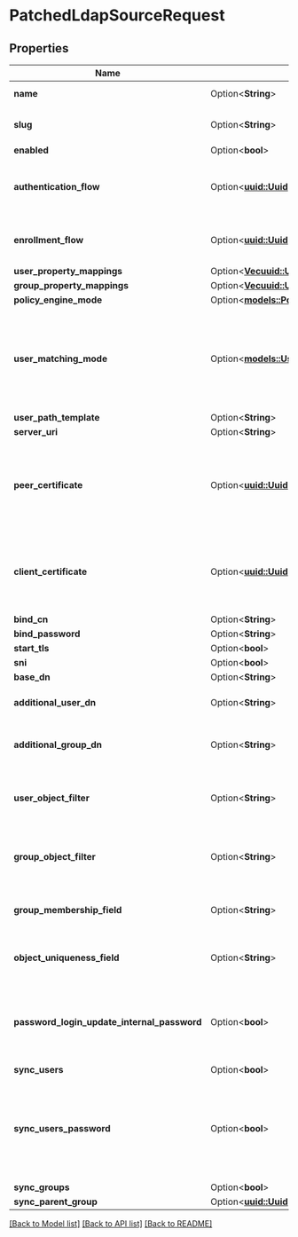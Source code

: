 # PatchedLdapSourceRequest

## Properties

Name | Type | Description | Notes
------------ | ------------- | ------------- | -------------
**name** | Option<**String**> | Source's display Name. | [optional]
**slug** | Option<**String**> | Internal source name, used in URLs. | [optional]
**enabled** | Option<**bool**> |  | [optional]
**authentication_flow** | Option<[**uuid::Uuid**](uuid::Uuid.md)> | Flow to use when authenticating existing users. | [optional]
**enrollment_flow** | Option<[**uuid::Uuid**](uuid::Uuid.md)> | Flow to use when enrolling new users. | [optional]
**user_property_mappings** | Option<[**Vec<uuid::Uuid>**](uuid::Uuid.md)> |  | [optional]
**group_property_mappings** | Option<[**Vec<uuid::Uuid>**](uuid::Uuid.md)> |  | [optional]
**policy_engine_mode** | Option<[**models::PolicyEngineMode**](PolicyEngineMode.md)> |  | [optional]
**user_matching_mode** | Option<[**models::UserMatchingModeEnum**](UserMatchingModeEnum.md)> | How the source determines if an existing user should be authenticated or a new user enrolled. | [optional]
**user_path_template** | Option<**String**> |  | [optional]
**server_uri** | Option<**String**> |  | [optional]
**peer_certificate** | Option<[**uuid::Uuid**](uuid::Uuid.md)> | Optionally verify the LDAP Server's Certificate against the CA Chain in this keypair. | [optional]
**client_certificate** | Option<[**uuid::Uuid**](uuid::Uuid.md)> | Client certificate to authenticate against the LDAP Server's Certificate. | [optional]
**bind_cn** | Option<**String**> |  | [optional]
**bind_password** | Option<**String**> |  | [optional]
**start_tls** | Option<**bool**> |  | [optional]
**sni** | Option<**bool**> |  | [optional]
**base_dn** | Option<**String**> |  | [optional]
**additional_user_dn** | Option<**String**> | Prepended to Base DN for User-queries. | [optional]
**additional_group_dn** | Option<**String**> | Prepended to Base DN for Group-queries. | [optional]
**user_object_filter** | Option<**String**> | Consider Objects matching this filter to be Users. | [optional]
**group_object_filter** | Option<**String**> | Consider Objects matching this filter to be Groups. | [optional]
**group_membership_field** | Option<**String**> | Field which contains members of a group. | [optional]
**object_uniqueness_field** | Option<**String**> | Field which contains a unique Identifier. | [optional]
**password_login_update_internal_password** | Option<**bool**> | Update internal authentik password when login succeeds with LDAP | [optional]
**sync_users** | Option<**bool**> |  | [optional]
**sync_users_password** | Option<**bool**> | When a user changes their password, sync it back to LDAP. This can only be enabled on a single LDAP source. | [optional]
**sync_groups** | Option<**bool**> |  | [optional]
**sync_parent_group** | Option<[**uuid::Uuid**](uuid::Uuid.md)> |  | [optional]

[[Back to Model list]](../README.md#documentation-for-models) [[Back to API list]](../README.md#documentation-for-api-endpoints) [[Back to README]](../README.md)


